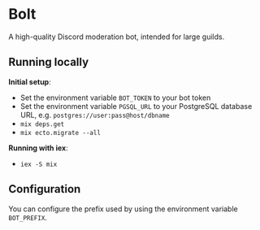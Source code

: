 # Bolt
A high-quality Discord moderation bot, intended for large guilds.


## Running locally
**Initial setup**:
- Set the environment variable `BOT_TOKEN` to your bot token
- Set the environment variable `PGSQL_URL` to your PostgreSQL database URL, e.g. `postgres://user:pass@host/dbname`
- `mix deps.get`
- `mix ecto.migrate --all`

**Running with iex**:
- `iex -S mix`


## Configuration
You can configure the prefix used by using the environment variable `BOT_PREFIX`.
